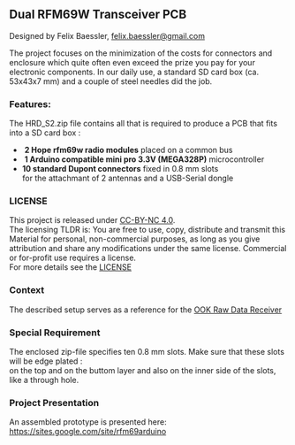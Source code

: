 Dual RFM69W Transceiver PCB
---------------------------

Designed by Felix Baessler, felix.baessler@gmail.com

The project focuses on the minimization of the costs for connectors and enclosure which quite often even exceed the prize 
you pay for your electronic components. In our daily use, a standard SD card box (ca. 53x43x7 mm) and a couple of steel needles did the job.

### Features:
The HRD_S2.zip file contains all that is required to produce a PCB that fits into a SD card box : <br/> 

- &nbsp;**2 Hope rfm69w radio modules** placed on a common bus
- &nbsp;**1 Arduino compatible mini pro 3.3V (MEGA328P)** microcontroller <br/>
- **10 standard Dupont connectors** fixed in 0.8 mm slots <br/>
  for the attachmant of 2 antennas and a USB-Serial dongle 

### LICENSE
This project is released under [CC-BY-NC 4.0](https://creativecommons.org/licenses/by-nc/4.0/).<br/>
The licensing TLDR is: You are free to use, copy, distribute and transmit this Material for personal, non-commercial purposes, as long as you give attribution and share any modifications under the same license. Commercial or for-profit use requires a license. <br/>
For more details see the [LICENSE](https://github.com/ookraw/Dual-RFM69W-PCB/blob/master/LICENSE)

### Context
The described setup serves as a reference for the [OOK Raw Data Receiver](https://github.com/ookraw/OOK-Raw-Data-Receiver)

### Special Requirement
The enclosed zip-file specifies ten 0.8 mm slots. Make sure that these slots will be edge plated : <br/>
on the top and on the buttom layer and also on the inner side of the slots, like a through hole.

### Project Presentation
An assembled prototype is presented here:  https://sites.google.com/site/rfm69arduino
